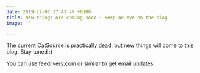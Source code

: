 ```yaml
---
date: 2019-12-07 17:43:48 +0100
title: New things are coming soon - keep an eye on the blog
image: ''

---
```

The current CatSource [is practically dead](https://csource704944001.wordpress.com/), but new things will come to this blog. Stay tuned :)

You can use [feedlivery.com](https://feedlivery.com/ "https://feedlivery.com/") or similar to get email updates.